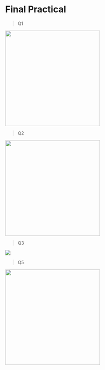# Final Practical
> Q1

<img src="https://github.com/dhanjiRajput/CPP_Jay_Sir/assets/147084804/6f472d90-0522-4ec0-844c-744a91484648" width="300px">

>Q2

<img src="https://github.com/dhanjiRajput/CPP_Jay_Sir/assets/147084804/ec1bf83d-4868-4b5a-9f69-42b91d0be8d1" width="300px">

>Q3

<img src="https://github.com/dhanjiRajput/CPP_Jay_Sir/assets/147084804/5d0def6d-618a-4892-802b-a0d9791c2641" widht="300px">

>Q5

<img src="https://github.com/dhanjiRajput/CPP_Jay_Sir/assets/147084804/4f965cdd-c2b5-4bdf-ad6b-8e315ce53cfb" width="300px">


